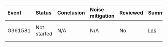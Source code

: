 | Event   | Status      | Conclusion   | Noise mitigation   | Reviewed   | Summary                                            | Contact person                                         |
|:--------|:------------|:-------------|:-------------------|:-----------|:---------------------------------------------------|:-------------------------------------------------------|
| G361581 | Not started | N/A          | N/A                | No         | [link](https://dqr.updateMe.com/summaries/G361581) | Boris Johnson ([email](mailto:boris.johnson@ligo.org)) |
